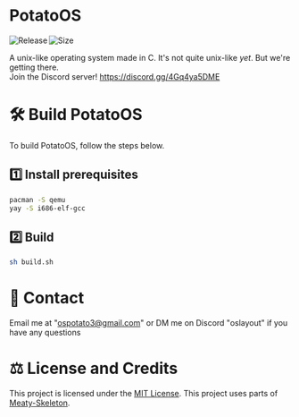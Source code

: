 # PotatoOS
<p align="center">
  <a title="GitHub Releases" target="_blank" href="https://github.com/winvistalover/PotatoOS/releases">
    <img align="left" src="https://img.shields.io/github/v/release/winvistalover/PotatoOS?include_prereleases" alt="Release" />
  </a>
  <a title="Repository Size" target="_blank" href="https://github.com/winvistalover/PotatoOS/activity">
    <img align="left" src="https://img.shields.io/github/repo-size/winvistalover/PotatoOS?color=%23cc0000" alt="Size" />
  </a>
</p><br>

A unix-like operating system made in C.
It's not quite unix-like *yet*. But we're getting there.<br>
Join the Discord server!
https://discord.gg/4Gq4ya5DME


# 🛠️ Build PotatoOS
To build PotatoOS, follow the steps below.
## 1️⃣ Install prerequisites
```bash
pacman -S qemu
yay -S i686-elf-gcc
```
## 2️⃣ Build
```bash
sh build.sh
```

# 👋 Contact
Email me at "ospotato3@gmail.com" or DM me on Discord "oslayout" if you have any questions

# ⚖️ License and Credits
This project is licensed under the [MIT License](https://mit-license.org/).
This project uses parts of [Meaty-Skeleton](https://gitlab.com/sortie/meaty-skeleton).
